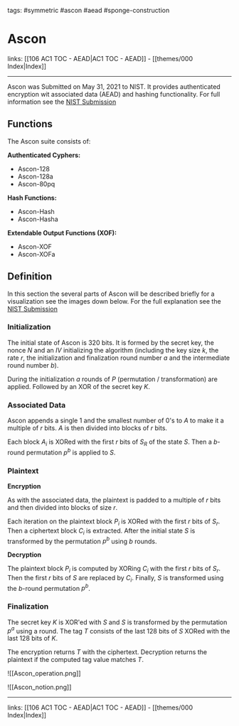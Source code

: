 tags: #symmetric #ascon #aead #sponge-construction

# Ascon

links:  [[106 AC1 TOC - AEAD|AC1 TOC - AEAD]] - [[themes/000 Index|Index]]

---

Ascon was Submitted on May 31, 2021 to NIST. It provides authenticated encryption wit associated data (AEAD) and hashing functionality. For full information see the [NIST Submission](https://ascon.iaik.tugraz.at/files/asconv12-nist.pdf)

## Functions

The Ascon suite consists of:

**Authenticated Cyphers:**

- Ascon-128
- Ascon-128a
- Ascon-80pq

**Hash Functions:**

- Ascon-Hash
- Ascon-Hasha

**Extendable Output Functions (XOF):**

- Ascon-XOF
- Ascon-XOFa

## Definition

In this section the several parts of Ascon will be described briefly for a visualization see the images down below. For the full explanation see the [NIST Submission](https://ascon.iaik.tugraz.at/files/asconv12-nist.pdf)

### Initialization

The initial state of Ascon is 320 bits. It is formed by the secret key, the nonce $N$ and an $IV$ initializing the algorithm (including the key size $k$, the rate $r$, the initialization and finalization round number $a$ and the intermediate round number $b$).

During the initialization $a$ rounds of $P$ (permutation / transformation) are applied. Followed by an XOR of the secret key $K$.

### Associated Data

Ascon appends a single $1$ and the smallest number of $0$'s to $A$ to make it a multiple of $r$ bits. $A$ is then divided into blocks of $r$ bits.

Each block $A_i$ is XORed with the first $r$ bits of $S_R$ of the state $S$. Then a $b$-round permutation $p^b$ is applied to $S$.

### Plaintext

**Encryption**

As with the associated data, the plaintext is padded to a multiple of $r$ bits and then divided into blocks of size $r$.

Each iteration on the plaintext block $P_i$ is XORed with the first $r$ bits of $S_r$. Then a ciphertext block $C_i$ is extracted. After the initial state $S$ is transformed by the permutation $p^b$ using $b$ rounds.

**Decryption**

The plaintext block $P_i$ is computed by XORing $C_i$ with the first $r$ bits of $S_r$. Then the first $r$ bits of $S$ are replaced by $C_i$. Finally, $S$ is transformed using the $b$-round permutation $p^b$.

### Finalization

The secret key $K$ is XOR'ed with $S$ and $S$ is transformed by the permutation $p^a$ using a round. The tag $T$ consists of the last 128 bits of $S$ XORed with the last 128 bits of $K$.

The encryption returns $T$ with the ciphertext.
Decryption returns the plaintext if the computed tag value matches $T$.

![[Ascon_operation.png]]

![[Ascon_notion.png]]

---
links:  [[106 AC1 TOC - AEAD|AC1 TOC - AEAD]] - [[themes/000 Index|Index]]
